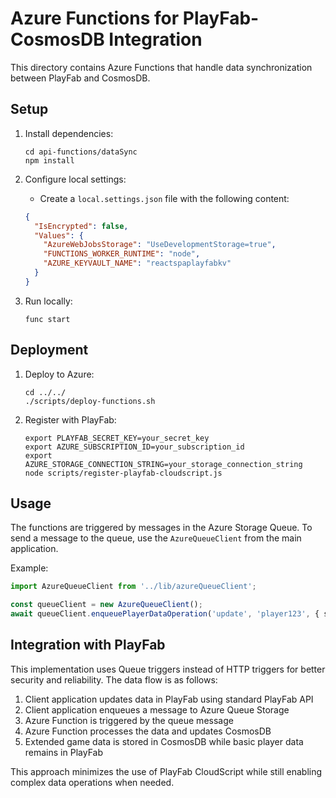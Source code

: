 # Azure Functions for PlayFab-CosmosDB Integration

This directory contains Azure Functions that handle data synchronization between PlayFab and CosmosDB.

## Setup

1. Install dependencies:
   ```
   cd api-functions/dataSync
   npm install
   ```

2. Configure local settings:
   - Create a `local.settings.json` file with the following content:
   ```json
   {
     "IsEncrypted": false,
     "Values": {
       "AzureWebJobsStorage": "UseDevelopmentStorage=true",
       "FUNCTIONS_WORKER_RUNTIME": "node",
       "AZURE_KEYVAULT_NAME": "reactspaplayfabkv"
     }
   }
   ```

3. Run locally:
   ```
   func start
   ```

## Deployment

1. Deploy to Azure:
   ```
   cd ../../
   ./scripts/deploy-functions.sh
   ```

2. Register with PlayFab:
   ```
   export PLAYFAB_SECRET_KEY=your_secret_key
   export AZURE_SUBSCRIPTION_ID=your_subscription_id
   export AZURE_STORAGE_CONNECTION_STRING=your_storage_connection_string
   node scripts/register-playfab-cloudscript.js
   ```

## Usage

The functions are triggered by messages in the Azure Storage Queue. To send a message to the queue, use the `AzureQueueClient` from the main application.

Example:
```typescript
import AzureQueueClient from '../lib/azureQueueClient';

const queueClient = new AzureQueueClient();
await queueClient.enqueuePlayerDataOperation('update', 'player123', { score: 100 });
```

## Integration with PlayFab

This implementation uses Queue triggers instead of HTTP triggers for better security and reliability. The data flow is as follows:

1. Client application updates data in PlayFab using standard PlayFab API
2. Client application enqueues a message to Azure Queue Storage
3. Azure Function is triggered by the queue message
4. Azure Function processes the data and updates CosmosDB
5. Extended game data is stored in CosmosDB while basic player data remains in PlayFab

This approach minimizes the use of PlayFab CloudScript while still enabling complex data operations when needed.
